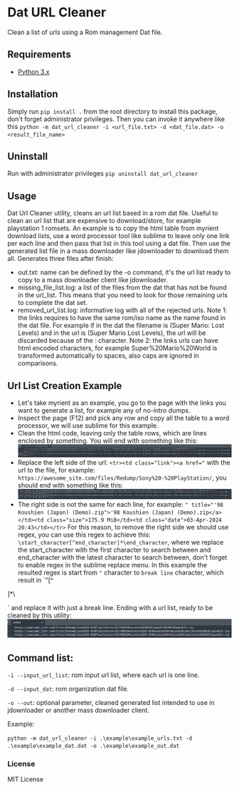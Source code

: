 # Dat URL Cleaner
Clean a list of urls using a Rom management Dat file.

## Requirements

* [Python 3.x](https://www.python.org/downloads/)

## Installation

Simply run `pip install .` from the root directory to install this package, don't forget administrator privileges. Then you can invoke it anywhere like this `python -m dat_url_cleaner -i <url_file.txt> -d <dat_file.dat> -o <result_file_name>`

## Uninstall

Run with administrator privileges `pip uninstall dat_url_cleaner`

## Usage

Dat Url Cleaner utility, cleans an url list based in a rom dat file. Useful to clean an url list that are expensive to download/store, for example playstation 1 romsets.
An example is to copy the html table from myrient download lists, use a word processor tool like sublime to leave only one link per each line and then pass that list in this tool using a dat file. Then use the generated list file in a mass downloader like jdownloader to download them all.
Generates three files after finish:
* out.txt: name can be defined by the -o command, it's the url list ready to copy to a mass downloader client like jdownloader.
* missing_file_list.log: a list of the files from the dat that has not be found in the url_list. This means that you need to look for those remaining urls to complete the dat set.
* removed_url_list.log: informative log with all of the rejected urls.
Note 1: the links requires to have the same rom/iso name as the name found in the dat file. For example if in the dat the filename is (Super Mario: Lost Levels) and in the url is (Super Mario Lost Levels), the url will be discarded because of the : character. 
Note 2: the links urls can have html encoded characters, for example Super%20Mario%20World is transformed automatically to spaces, also caps are ignored in comparisons.

## Url List Creation Example

* Let's take myrient as an example, you go to the page with the links you want to generate a list, for example any of no-intro dumps.
* Inspect the page (F12) and pick any row and copy all the table to a word processor, we will use sublime for this example.
* Clean the html code, leaving only the table rows, which are lines enclosed by <td> something. You will end with something like this:
  ![step_1](https://github.com/HeartoLazor/dat_url_cleaner/blob/main/readme_images/url_generation_1.png)
* Replace the left side of the url: `<tr><td class="link"><a href="` with the url to the file, for example: `https://awesome_site.com/files/Redump/Sony%20-%20PlayStation/`, you should end with something like this:
  ![step_2](https://github.com/HeartoLazor/dat_url_cleaner/blob/main/readme_images/url_generation_2.png)
* The right side is not the same for each line, for example:
  `" title="'98 Koushien (Japan) (Demo).zip">'98 Koushien (Japan) (Demo).zip</a></td><td class="size">175.9 MiB</td><td class="date">03-Apr-2024 20:43</td></tr>`
  For this reason, to remove the right side we should use regex, you can use this regex to achieve this: `\start_character[^end_character]*\end_character`, where we replace the start_character with the first character to search between and end_character with the latest character to search between, don't forget to enable regex in the sublime replace menu.
  In this example the resulted regex is start from `"` character to `break line` character, which result in
  `\"[^

]*\

`
and replace it with just a break line. Ending with a  url list, ready to be cleaned by this utility:
  ![step_3](https://github.com/HeartoLazor/dat_url_cleaner/blob/main/readme_images/url_generation_3.png)

## Command list:

`-i --input_url_list`: rom input url list, where each url is one line.

`-d --input_dat`: rom organization dat file.

`-o --out`: optional parameter, cleaned generated list intended to use in jdownloader or another mass downloader client.

Example:

`python -m dat_url_cleaner -i .\example\example_urls.txt -d .\example\example_dat.dat -o .\example\example_out.dat`

### License

MIT License
